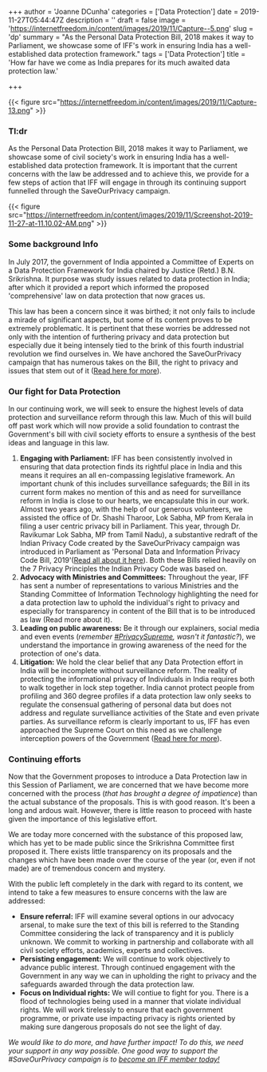 +++
author = 'Joanne DCunha'
categories = ['Data Protection']
date = 2019-11-27T05:44:47Z
description = ''
draft = false
image = 'https://internetfreedom.in/content/images/2019/11/Capture--5.png'
slug = 'dp'
summary = "As the Personal Data Protection Bill, 2018 makes it way to Parliament, we showcase some of IFF's work in ensuring India has a well-established data protection framework."
tags = ['Data Protection']
title = 'How far have we come as India prepares for its much awaited data protection law.'

+++


{{< figure src="https://internetfreedom.in/content/images/2019/11/Capture-13.png" >}}

### Tl:dr

As the Personal Data Protection Bill, 2018 makes it way to Parliament, we showcase some of civil society's work in ensuring India has a well-established data protection framework. It is important that the current concerns with the law be addressed and to achieve this, we provide for a few steps of action that IFF will engage in through its continuing support funnelled through the SaveOurPrivacy campaign.

{{< figure src="https://internetfreedom.in/content/images/2019/11/Screenshot-2019-11-27-at-11.10.02-AM.png" >}}

### Some background Info

In July 2017, the government of India appointed a Committee of Experts on a Data Protection Framework for India chaired by Justice (Retd.) B.N. Srikrishna. It purpose was study issues related to data protection in India; after which it provided a report which informed the proposed 'comprehensive' law on data protection that now graces us.

This law has been a concern since it was birthed; it not only fails to include a mirade of significant aspects, but some of its content proves to be extremely problematic. It is pertinent that these worries be addressed not only with the intention of furthering privacy and data protection but especially due it being intensely tied to the brink of this fourth industrial revolution we find ourselves in. We have anchored the SaveOurPrivacy campaign that has numerous takes on the Bill, the right to privacy and issues that stem out of it ([Read here for more](https://saveourprivacy.in/coverages)).

### Our fight for Data Protection

In our continuing work, we will seek to ensure the highest levels of data protection and surveillance reform through this law. Much of this will build off past work which will now provide a solid foundation to contrast the Government's bill with civil society efforts to ensure a synthesis of the best ideas and language in this law.

1. **Engaging with Parliament:** IFF has been consistently involved in ensuring that data protection finds its rightful place in India and this means it requires an all en-compassing legislative framework. An important chunk of this includes surveillance safeguards; the Bill in its current form makes no mention of this and as need for surveillance reform in India is close to our hearts, we encapsulate this in our work. Almost two years ago, with the help of our generous volunteers, we assisted the office of Dr. Shashi Tharoor, Lok Sabha, MP from Kerala in filing a user centric privacy bill in Parliament. This year, through Dr. Ravikumar Lok Sabha, MP from Tamil Nadu), a substantive redraft of the Indian Privacy Code created by the SaveOurPrivacy campaign was introduced in Parliament as 'Personal Data and Information Privacy Code Bill, 2019'([Read all about it here](https://saveourprivacy.in/blog/personal-data-and-information-privacy-code-bill-2019-introduced-in-the-lok-sabha-today-saveourprivacy)). Both these Bills relied heavily on the 7 Privacy Principles the Indian Privacy Code was based on.
2. **Advocacy with Ministries and Committees:** Throughout the year, IFF has sent a number of representations to various Ministries and the Standing Committee of Information Technology highlighting the need for a data protection law to uphold the individual's right to privacy and especially for transparency in content of the Bill that is to be introduced as law (Read more about it).
3. **Leading on public awareness:** Be it through our explainers, social media and even events (_remember [#PrivacySupreme](https://saveourprivacy.in/blog/privacysupreme), wasn't it fantastic?_), we understand the importance in growing awareness of the need for the protection of one's data.
4. **Litigation:** We hold the clear belief that any Data Protection effort in India will be incomplete without surveillance reform. The reality of protecting the informational privacy of Individuals in India requires both to walk together in lock step together. India cannot protect people from profiling and 360 degree profiles if a data protection law only seeks to regulate the consensual gathering of personal data but does not address and regulate survelliance activities of the State and even private parties. As surveillance reform is clearly important to us, IFF has even approached the Supreme Court on this need as we challenge interception powers of the Government ([Read here for more](https://saveourprivacy.in/blog/supreme-court-issues-notice-on-iffs-petition-for-surveillance-reform-saveourprivacy-1)).

### Continuing efforts

Now that the Government proposes to introduce a Data Protection law in this Session of Parliament, we are concerned that we have become more concerned with the process (_that has brought a degree of impatience_) than the actual substance of the proposals. This is with good reason. It's been a long and ardous wait. However, there is little reason to proceed with haste given the importance of this legislative effort.

We are today more concerned with the substance of this proposed law, which has yet to be made public since the Srikrishna Committee first proposed it. There exists little transparency on its proposals and the changes which have been made over the course of the year (or, even if not made) are of tremendous concern and mystery.

With the public left completely in the dark with regard to its content, we intend to take a few measures to ensure concerns with the law are addressed:

* **Ensure referral:** IFF will examine several options in our advocacy arsenal, to make sure the text of this bill is referred to the Standing Committee considering the lack of transparency and it is publicly unknown. We commit to working in partnership and collaborate with all civil society efforts, academics, experts and collectives.
* **Persisting engagement:** We will continue to work objectively to advance public interest. Through continued engagement with the Government in any way we can in upholding the right to privacy and the safeguards awarded through the data protection law.
* **Focus on Individual rights:** We will contiue to fight for you. There is a flood of technologies being used in a manner that violate  individual rights. We will work tirelessly to ensure that each government programme, or private use impacting privacy is rights oriented by making sure dangerous proposals do not see the light of day.

_We would like to do more, and have further impact! To do this, we need your support in any way possible. One good way to support the #SaveOurPrivacy campaign is to_ [_become an IFF member today!_](https://internetfreedom.in/donate/)

